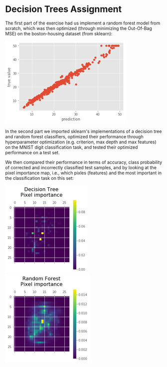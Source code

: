 # Decision Trees Assignment

The first part of the exercise had us implement a random forest model from scratch, which was then optimized (through minimizing the Out-Of-Bag MSE) on the boston-housing dataset (from sklearn):

![boston-housing-predictions](figures/implemented-rf-boston-housing-predictions.png)

In the second part we imported sklearn's implementations of a decision tree and random forest classifiers, optimized their performance through hyperparameter optimization (e.g. criterion, max depth and max features) on the MNIST digit classification task, and tested their optimized performance on a test set.

We then compared their performance in terms of accuracy, class probability of corrected and incorrectly classified test samples, and by looking at the pixel importance map, i.e., which pixles (features) and the most important in the classification task on this set:

![dt-pixel-importance](figures/dt-pixel-importance.png)
![rf-pixel-importance](figures/rf-pixel-importance.png)
